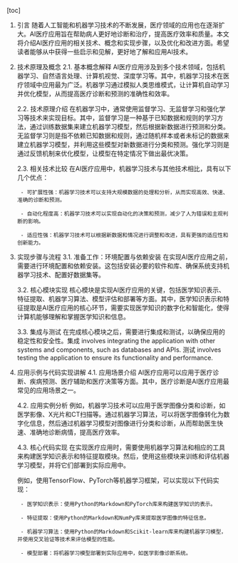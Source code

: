 
[toc]                    
                
                
1. 引言
    随着人工智能和机器学习技术的不断发展，医疗领域的应用也在逐渐扩大。AI医疗应用旨在帮助病人更好地诊断和治疗，提高医疗效率和质量。本文将介绍AI医疗应用的相关技术、概念和实现步骤，以及优化和改进方面。希望读者能够从中获得一些启示和见解，更好地了解和应用AI技术。

2. 技术原理及概念
    2.1. 基本概念解释
    AI医疗应用涉及到多个技术领域，包括机器学习、自然语言处理、计算机视觉、深度学习等。其中，机器学习技术在医疗领域中应用最为广泛。机器学习通过模拟人类思维模式，让计算机自动学习并优化模型，从而提高医疗诊断和预测的准确性和效率。

    2.2. 技术原理介绍
    在机器学习中，通常使用监督学习、无监督学习和强化学习等技术来实现目标。其中，监督学习是一种基于已知数据和规则的学习方法，通过训练数据集来建立机器学习模型，然后根据新数据进行预测和分类。无监督学习则是指不依赖已知数据和规则，通过随机样本或者未标记的数据来建立机器学习模型，并利用这些模型对新数据进行分类和预测。强化学习则是通过反馈机制来优化模型，让模型在特定情况下做出最优决策。

    2.3. 相关技术比较
    在AI医疗应用中，机器学习技术与其他技术相比，具有以下几个优点：

        - 可扩展性强：机器学习技术可以支持大规模数据的处理和分析，从而实现高效、快速、准确的诊断和预测。

        - 自动化程度高：机器学习技术可以实现自动化的决策和预测，减少了人为错误和主观判断的影响。

        - 适应性强：机器学习技术可以根据新数据和情况进行调整和改进，具有更强的适应性和创新能力。

3. 实现步骤与流程
    3.1. 准备工作：环境配置与依赖安装
    在实现AI医疗应用之前，需要进行环境配置和依赖安装。这包括安装必要的软件和库、确保系统支持机器学习技术、配置好数据集等。

    3.2. 核心模块实现
    核心模块是实现AI医疗应用的关键，包括医学知识表示、特征提取、机器学习算法、模型评估和部署等方面。其中，医学知识表示和特征提取是AI医疗应用的核心环节，需要实现医学知识的数字化和智能化，使得计算机能够理解和掌握医学知识和信息。

    3.3. 集成与测试
    在完成核心模块之后，需要进行集成和测试，以确保应用的稳定性和安全性。集成 involves integrating the application with other systems and components, such as databases and APIs. 测试 involves testing the application to ensure its functionality and performance.

4. 应用示例与代码实现讲解
    4.1. 应用场景介绍
    AI医疗应用可以应用于医疗诊断、疾病预测、医疗辅助和医疗决策等方面。其中，医疗诊断是AI医疗应用最常见的应用场景之一。

    4.2. 应用实例分析
    例如，机器学习技术可以应用于医学图像分类和诊断，如医学影像、X光片和CT扫描等。通过机器学习算法，可以将医学图像转化为数字化信息，然后通过机器学习模型对图像进行分类和诊断，从而帮助医生快速、准确地诊断病情，提高医疗效率。

    4.3. 核心代码实现
    在实现医疗应用时，需要使用机器学习算法和相应的工具来构建医学知识表示和特征提取模块。然后，使用这些模块来训练和评估机器学习模型，并将它们部署到实际应用中。

    例如，使用TensorFlow、PyTorch等机器学习框架，可以实现以下代码实现：

        - 医学知识表示：使用Python的Markdown和PyTorch库来构建医学知识的表示。

        - 特征提取：使用Python的Markdown和NumPy库来提取医学图像的特征信息。

        - 机器学习算法：使用Python的Markdown和Scikit-learn库来构建机器学习模型，并使用交叉验证等技术来评估模型的性能。

        - 模型部署：将机器学习模型部署到实际应用中，如医学影像诊断系统。

